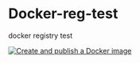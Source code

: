 # Docker-reg-test
 docker registry test

[![Create and publish a Docker image](https://github.com/speedrapide10/my-code-server/actions/workflows/deploy-image-github-package.yml/badge.svg?branch=latest)](https://github.com/speedrapide10/my-code-server/actions/workflows/deploy-image-github-package.yml)
